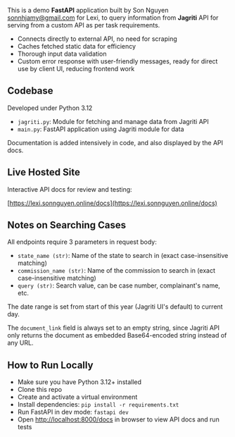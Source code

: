 This is a demo **FastAPI** application built by Son Nguyen <sonnhjamy@gmail.com> for Lexi, to query information
from **Jagriti** API for serving from a custom API as per task requirements.

- Connects directly to external API, no need for scraping
- Caches fetched static data for efficiency
- Thorough input data validation
- Custom error response with user-friendly messages, ready for direct use by client UI, reducing frontend work

## Codebase

Developed under Python 3.12

- `jagriti.py`: Module for fetching and manage data from Jagriti API
- `main.py`: FastAPI application using Jagriti module for data

Documentation is added intensively in code, and also displayed by the API docs.

## Live Hosted Site

Interactive API docs for review and testing:

[https://lexi.sonnguyen.online/docs](https://lexi.sonnguyen.online/docs)

## Notes on Searching Cases

All endpoints require 3 parameters in request body:

- `state_name (str)`: Name of the state to search in (exact case-insensitive matching)
- `commission_name (str)`: Name of the commission to search in (exact case-insensitive matching)
- `query (str)`: Search value, can be case number, complainant's name, etc.

The date range is set from start of this year (Jagriti UI's default) to current day.

The `document_link` field is always set to an empty string, since Jagriti API only returns the document as
embedded Base64-encoded string instead of any URL.

## How to Run Locally

- Make sure you have Python 3.12+ installed
- Clone this repo
- Create and activate a virtual environment
- Install dependencies: `pip install -r requirements.txt`
- Run FastAPI in dev mode: `fastapi dev`
- Open [http://localhost:8000/docs](http://localhost:8000/docs) in browser to view API docs and run tests

